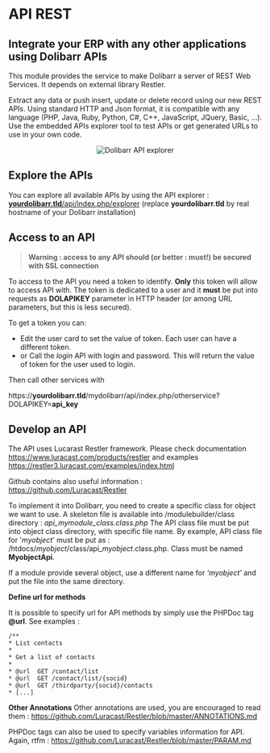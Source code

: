 API REST
========

## Integrate your ERP with any other applications using Dolibarr APIs
 
This module provides the service to make Dolibarr a server of REST Web Services. It depends on external library Restler.

Extract any data or push insert, update or delete record using our new REST APIs. Using standard HTTP and Json format, it is compatible with any language (PHP, Java, Ruby, Python, C#, C++, JavaScript, JQuery, Basic, ...). Use the embedded APIs explorer tool to test APIs or get generated URLs to use in your own code.


<div align="center">
  <img class="imgdoc" src="https://www.dolibarr.org//images/doc_apirest.png" alt="Dolibarr API explorer"/>
</div>



Explore the APIs
----------------

You can explore all available APIs by using the API explorer : [**yourdolibarr.tld**/api/index.php/explorer](../api/index.php/explorer) (replace **yourdolibarr.tld** by real hostname of your Dolibarr installation)


Access to an API
-----------------

> **Warning : access to any API should (or better : must!) be secured with SSL connection**

To access to the API you need a token to identify. **Only**  this token will allow to access API with.
The token is dedicated to a user and it **must** be put into requests as **DOLAPIKEY** parameter in HTTP header (or among URL parameters, but this is less secured). 

To get a token you can:

* Edit the user card to set the value of token. Each user can have a different token.
* or Call the *login* API with login and password. This will return the value of token for the user used to login.

Then call other services with

https://**yourdolibarr.tld**/mydolibarr/api/index.php/otherservice?DOLAPIKEY=**api_key**


Develop an API
--------------

The API uses Lucarast Restler framework. Please check documentation https://www.luracast.com/products/restler and examples https://restler3.luracast.com/examples/index.html  

Github contains also useful information : https://github.com/Luracast/Restler

To implement it into Dolibarr, you need to create a specific class for object we want to use. A skeleton file is available into /modulebuilder/class directory : *api_mymodule_class.class.php* 
The API class file must be put into object class directory, with specific file name. By example, API class file for '*myobject*' must be put as : /htdocs/*myobject*/class/api_*myobject*.class.php. Class must be named  **MyobjectApi**.

If a module provide several object, use a different name for *'myobject'* and put the file into the same directory. 

**Define url for methods**

It is possible to specify url for API methods by simply use the PHPDoc tag **@url**. See examples :

    /**
    * List contacts
    * 
    * Get a list of contacts
    *
    * @url	GET /contact/list
    * @url	GET /contact/list/{socid}
    * @url	GET	/thirdparty/{socid}/contacts
    * [...]

**Other Annotations**
Other annotations are used, you are encouraged to read them : https://github.com/Luracast/Restler/blob/master/ANNOTATIONS.md

PHPDoc tags can also be used to specify variables information for API. Again, rtfm : https://github.com/Luracast/Restler/blob/master/PARAM.md 


